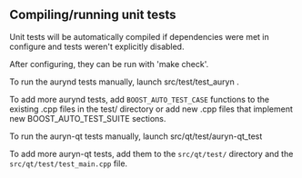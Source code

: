 Compiling/running unit tests
------------------------------------

Unit tests will be automatically compiled if dependencies were met in configure
and tests weren't explicitly disabled.

After configuring, they can be run with 'make check'.

To run the aurynd tests manually, launch src/test/test_auryn .

To add more aurynd tests, add `BOOST_AUTO_TEST_CASE` functions to the existing
.cpp files in the test/ directory or add new .cpp files that
implement new BOOST_AUTO_TEST_SUITE sections.

To run the auryn-qt tests manually, launch src/qt/test/auryn-qt_test

To add more auryn-qt tests, add them to the `src/qt/test/` directory and
the `src/qt/test/test_main.cpp` file.
